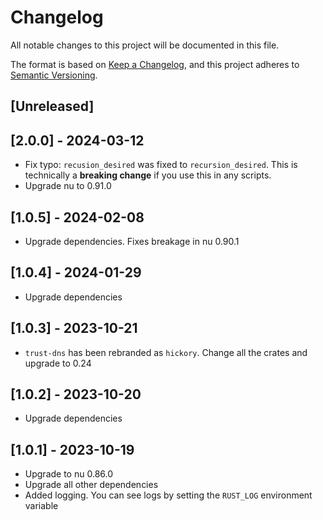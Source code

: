 # Changelog

All notable changes to this project will be documented in this file.

The format is based on [Keep a Changelog](https://keepachangelog.com/en/1.0.0/),
and this project adheres to [Semantic Versioning](https://semver.org/spec/v2.0.0.html).

## [Unreleased]

## [2.0.0] - 2024-03-12

* Fix typo: `recusion_desired` was fixed to `recursion_desired`. This is
  technically a **breaking change** if you use this in any scripts.
* Upgrade nu to 0.91.0

## [1.0.5] - 2024-02-08

* Upgrade dependencies. Fixes breakage in nu 0.90.1

## [1.0.4] - 2024-01-29

* Upgrade dependencies

## [1.0.3] - 2023-10-21

* `trust-dns` has been rebranded as `hickory`. Change all the crates and upgrade
  to 0.24

## [1.0.2] - 2023-10-20

* Upgrade dependencies

## [1.0.1] - 2023-10-19

* Upgrade to nu 0.86.0
* Upgrade all other dependencies
* Added logging. You can see logs by setting the `RUST_LOG` environment variable
